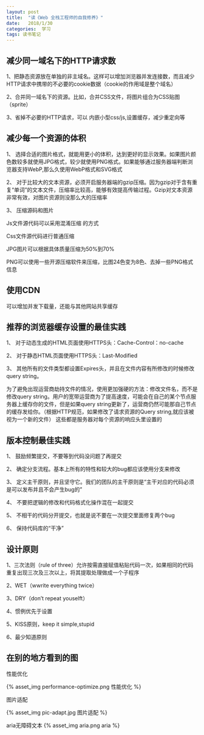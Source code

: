 ```yaml
---
layout: post
title:  "读《Web 全栈工程师的自我修养》"
date:   2018/1/30 
categories:  学习
tags: 读书笔记
---
```


## 减少同一域名下的HTTP请求数
1、把静态资源放在单独的非主域名。这样可以增加浏览器并发连接数，而且减少HTTP请求中携带的不必要的cookie数据（cookie的作用域是整个域名）

2、合并同一域名下的资源。比如，合并CSS文件，将图片组合为CSS贴图（sprite）

3、省掉不必要的HTTP请求，可以 内嵌小型css/js,设置缓存，减少重定向等
 
## 减少每一个资源的体积
1、	选择合适的图片格式，就能用更小的体积，达到更好的显示效果。如果图片颜色数较多就使用JPG格式，较少就使用PNG格式。如果能够通过服务器端判断浏览器支持WebP,那么久使用WebP格式和SVG格式

2、	对于比较大的文本资源，必须开启服务器端的gzip压缩。因为gzip对于含有重复“单词”的文本文件，压缩率比较高，能够有效提高传输过程。Gzip对文本资源非常有效，对图片资源则没那么大的压缩率

3、	压缩源码和图片

Js文件源代码可以采用混淆压缩 的方式

Css文件源代码进行普通压缩

JPG图片可以根据具体质量压缩为50%到70%

PNG可以使用一些开源压缩软件来压缩，比图24色变为8色、去掉一些PNG格式信息

## 使用CDN

可以增加并发下载量，还能与其他网站共享缓存

## 推荐的浏览器缓存设置的最佳实践
1、	对于动态生成的HTML页面使用HTTPS头：Cache-Control：no-cache

2、	对于静态HTML页面使用HTTPS头：Last-Modified

3、	其他所有的文件类型都设置Expires头，并且在文件内容有所修改的时候修改query string。

为了避免出现运营商劫持文件的情况，使用更加强硬的方法：修改文件名，而不是修改query string。用户的宽带运营商为了提高速度，可能会在自己的某个节点服务器上缓存你的文件，但是如果query string更新了，运营商仍然可能那自己节点的缓存发给你。（根据HTTP规范，如果修改了请求资源的Query string,就应该被视为一个新的文件）
这些都是服务器对每个资源的响应头里设置的

## 版本控制最佳实践
1、	鼓励频繁提交，不要等到代码没问题了再提交

2、	确定分支流程。基本上所有的特性和较大的bug都应该使用分支来修改

3、	定义主干原则，并且坚守它。我们的团队的主干原则是“主干对应的代码必须是可以发布并且不会产生bug的”

4、	不要把逻辑的修改和代码格式化操作混在一起提交

5、	不相干的代码分开提交，也就是说不要在一次提交里面修复两个bug

6、	保持代码库的“干净”

## 设计原则

1、三次法则（rule of three）允许按需直接赋值粘贴代码一次，如果相同的代码重复出现三次及三次以上，将其提取处理做成一个子程序

2、WET（wwrite everything twice）

3、DRY（don’t repeat youselft）

4、惯例优先于设置

5、KISS原则，keep it simple,stupid

6、最少知道原则

 
## 在别的地方看到的图

性能优化

{% asset_img performance-optimize.png 性能优化 %}

图片适配

{% asset_img pic-adapt.jpg 图片适配 %}


aria无障碍文本
{% asset_img aria.png aria %}



